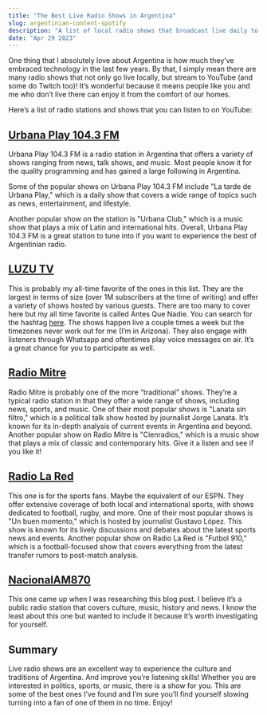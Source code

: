```yaml
---
title: "The Best Live Radio Shows in Argentina"
slug: argentinian-content-spotify
description: "A list of local radio shows that broadcast live daily to YouTube based out of Argentina."
date: "Apr 29 2023"
---
```


One thing that I absolutely love about Argentina is how much they’ve embraced technology in the last few years. By that, I simply mean there are many radio shows that not only go live locally, but stream to YouTube (and some do Twitch too)! It’s wonderful because it means people like you and me who don’t live there can enjoy it from the comfort of our homes.

Here’s a list of radio stations and shows that you can listen to on YouTube:

## **[Urbana Play 104.3 FM](https://www.youtube.com/@UrbanaPlayFM)**

Urbana Play 104.3 FM is a radio station in Argentina that offers a variety of shows ranging from news, talk shows, and music. Most people know it for the quality programming and has gained a large following in Argentina.

Some of the popular shows on Urbana Play 104.3 FM include "La tarde de Urbana Play," which is a daily show that covers a wide range of topics such as news, entertainment, and lifestyle.

Another popular show on the station is "Urbana Club," which is a music show that plays a mix of Latin and international hits. Overall, Urbana Play 104.3 FM is a great station to tune into if you want to experience the best of Argentinian radio.

## [LUZU TV](https://www.youtube.com/@luzutv)

This is probably my all-time favorite of the ones in this list. They are the largest in terms of size (over 1M subscribers at the time of writing) and offer a variety of shows hosted by various guests. There are too many to cover here but my all time favorite is called Antes Que Nadie. You can search for the hashtag [here](https://www.youtube.com/results?search_query=%23antesquenadie). The shows happen live a couple times a week but the timezones never work out for me (I’m in Arizona). They also engage with listeners through Whatsapp and oftentimes play voice messages on air. It’s a great chance for you to participate as well.

## [Radio Mitre](https://www.youtube.com/@Radiomitre)

Radio Mitre is probably one of the more “traditional” shows. They’re a typical radio station in that they offer a wide range of shows, including news, sports, and music. One of their most popular shows is "Lanata sin filtro," which is a political talk show hosted by journalist Jorge Lanata. It’s known for its in-depth analysis of current events in Argentina and beyond. Another popular show on Radio Mitre is "Cienradios," which is a music show that plays a mix of classic and contemporary hits. Give it a listen and see if you like it!

## [Radio La Red](https://www.youtube.com/@radiolared)

This one is for the sports fans. Maybe the equivalent of our ESPN. They offer extensive coverage of both local and international sports, with shows dedicated to football, rugby, and more. One of their most popular shows is "Un buen momento," which is hosted by journalist Gustavo López. This show is known for its lively discussions and debates about the latest sports news and events. Another popular show on Radio La Red is "Futbol 910," which is a football-focused show that covers everything from the latest transfer rumors to post-match analysis.

## [NacionalAM870](https://www.youtube.com/@laradiopublica)

This one came up when I was researching this blog post. I believe it’s a public radio station that covers culture, music, history and news. I know the least about this one but wanted to include it because it’s worth investigating for yourself.

## Summary

Live radio shows are an excellent way to experience the culture and traditions of Argentina. And improve you’re listening skills! Whether you are interested in politics, sports, or music, there is a show for you. This are some of the best ones I’ve found and I’m sure you’ll find yourself slowing turning into a fan of one of them in no time. Enjoy!
